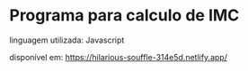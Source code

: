 # Programa para calculo de IMC 

linguagem utilizada: Javascript 

disponível em: https://hilarious-souffle-314e5d.netlify.app/
